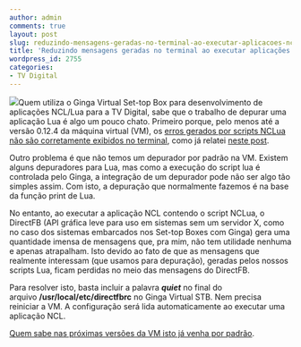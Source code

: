 ```yaml
---
author: admin
comments: true
layout: post
slug: reduzindo-mensagens-geradas-no-terminal-ao-executar-aplicacoes-ncllua-no-ginga-virtual-stb
title: 'Reduzindo mensagens geradas no terminal ao executar aplicações #NCL/#Lua no #Ginga Virtual STB. #TVD'
wordpress_id: 2755
categories:
- TV Digital
---
```


[![](http://manoelcampos.com/wp-content/uploads/tvd-error.png)](http://manoelcampos.com/wp-content/uploads/tvd-error.png)Quem utiliza o Ginga Virtual Set-top Box para desenvolvimento de aplicações NCL/Lua para a TV Digital, sabe que o trabalho de depurar uma aplicação Lua é algo um pouco chato. Primeiro porque, pelo menos até a versão 0.12.4 da máquina virtual (VM), os [erros gerados por scripts NCLua não são corretamente exibidos no terminal](http://manoelcampos.com/2012/07/25/exibindo-erros-em-scripts-nclua/), como já relatei [neste post](http://manoelcampos.com/2012/07/25/exibindo-erros-em-scripts-nclua/).

Outro problema é que não temos um depurador por padrão na VM. <!-- more -->Existem alguns depuradores para Lua, mas como a execução do script lua é controlada pelo Ginga, a integração de um depurador pode não ser algo tão simples assim. Com isto, a depuração que normalmente fazemos é na base da função print de Lua.

No entanto, ao executar a aplicação NCL contendo o script NCLua, o DirectFB (API gráfica leve para uso em sistemas sem um servidor X, como no caso dos sistemas embarcados nos Set-top Boxes com Ginga) gera uma quantidade imensa de mensagens que, pra mim, não tem utilidade nenhuma e apenas atrapalham. Isto devido ao fato de que as mensagens que realmente interessam (que usamos para depuração), geradas pelos nossos scripts Lua, ficam perdidas no meio das mensagens do DirectFB.

Para resolver isto, basta incluir a palavra _**quiet**_ no final do arquivo **/usr/local/etc/directfbrc** no Ginga Virtual STB. Nem precisa reiniciar a VM. A configuração será lida automaticamente ao executar uma aplicação NCL.

[Quem sabe nas próximas versões da VM isto já venha por padrão](http://www.softwarepublico.gov.br/dotlrn/clubs/ginga/forums/message-view?message_id=59464592).
